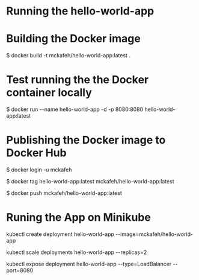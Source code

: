 # Running the hello-world-app

# Building the Docker image 

$ docker build -t mckafeh/hello-world-app:latest  .


# Test running the the Docker container locally

$ docker run --name hello-world-app -d -p 8080:8080 hello-world-app:latest

# Publishing the Docker image to Docker Hub

$ docker login -u mckafeh

$ docker tag hello-world-app:latest mckafeh/hello-world-app:latest 

$ docker push mckafeh/hello-world-app:latest

# Runing the App on Minikube

kubectl create deployment hello-world-app --image=mckafeh/hello-world-app 

kubectl scale deployments hello-world-app --replicas=2

kubectl expose deployment hello-world-app --type=LoadBalancer --port=8080
